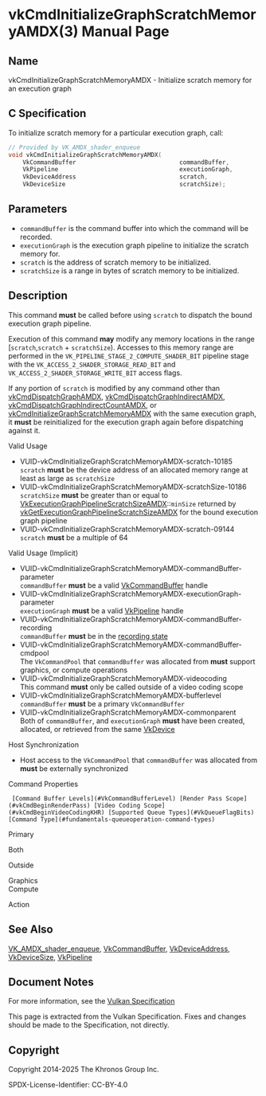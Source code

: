 # vkCmdInitializeGraphScratchMemoryAMDX(3) Manual Page

## Name

vkCmdInitializeGraphScratchMemoryAMDX - Initialize scratch memory for an execution graph



## [](#_c_specification)C Specification

To initialize scratch memory for a particular execution graph, call:

```c++
// Provided by VK_AMDX_shader_enqueue
void vkCmdInitializeGraphScratchMemoryAMDX(
    VkCommandBuffer                             commandBuffer,
    VkPipeline                                  executionGraph,
    VkDeviceAddress                             scratch,
    VkDeviceSize                                scratchSize);
```

## [](#_parameters)Parameters

- `commandBuffer` is the command buffer into which the command will be recorded.
- `executionGraph` is the execution graph pipeline to initialize the scratch memory for.
- `scratch` is the address of scratch memory to be initialized.
- `scratchSize` is a range in bytes of scratch memory to be initialized.

## [](#_description)Description

This command **must** be called before using `scratch` to dispatch the bound execution graph pipeline.

Execution of this command **may** modify any memory locations in the range [`scratch`,`scratch` + `scratchSize`). Accesses to this memory range are performed in the `VK_PIPELINE_STAGE_2_COMPUTE_SHADER_BIT` pipeline stage with the `VK_ACCESS_2_SHADER_STORAGE_READ_BIT` and `VK_ACCESS_2_SHADER_STORAGE_WRITE_BIT` access flags.

If any portion of `scratch` is modified by any command other than [vkCmdDispatchGraphAMDX](https://registry.khronos.org/vulkan/specs/latest/man/html/vkCmdDispatchGraphAMDX.html), [vkCmdDispatchGraphIndirectAMDX](https://registry.khronos.org/vulkan/specs/latest/man/html/vkCmdDispatchGraphIndirectAMDX.html), [vkCmdDispatchGraphIndirectCountAMDX](https://registry.khronos.org/vulkan/specs/latest/man/html/vkCmdDispatchGraphIndirectCountAMDX.html), or [vkCmdInitializeGraphScratchMemoryAMDX](https://registry.khronos.org/vulkan/specs/latest/man/html/vkCmdInitializeGraphScratchMemoryAMDX.html) with the same execution graph, it **must** be reinitialized for the execution graph again before dispatching against it.

Valid Usage

- [](#VUID-vkCmdInitializeGraphScratchMemoryAMDX-scratch-10185)VUID-vkCmdInitializeGraphScratchMemoryAMDX-scratch-10185  
  `scratch` **must** be the device address of an allocated memory range at least as large as `scratchSize`
- [](#VUID-vkCmdInitializeGraphScratchMemoryAMDX-scratchSize-10186)VUID-vkCmdInitializeGraphScratchMemoryAMDX-scratchSize-10186  
  `scratchSize` **must** be greater than or equal to [VkExecutionGraphPipelineScratchSizeAMDX](https://registry.khronos.org/vulkan/specs/latest/man/html/VkExecutionGraphPipelineScratchSizeAMDX.html)::`minSize` returned by [vkGetExecutionGraphPipelineScratchSizeAMDX](https://registry.khronos.org/vulkan/specs/latest/man/html/vkGetExecutionGraphPipelineScratchSizeAMDX.html) for the bound execution graph pipeline
- [](#VUID-vkCmdInitializeGraphScratchMemoryAMDX-scratch-09144)VUID-vkCmdInitializeGraphScratchMemoryAMDX-scratch-09144  
  `scratch` **must** be a multiple of 64

Valid Usage (Implicit)

- [](#VUID-vkCmdInitializeGraphScratchMemoryAMDX-commandBuffer-parameter)VUID-vkCmdInitializeGraphScratchMemoryAMDX-commandBuffer-parameter  
  `commandBuffer` **must** be a valid [VkCommandBuffer](https://registry.khronos.org/vulkan/specs/latest/man/html/VkCommandBuffer.html) handle
- [](#VUID-vkCmdInitializeGraphScratchMemoryAMDX-executionGraph-parameter)VUID-vkCmdInitializeGraphScratchMemoryAMDX-executionGraph-parameter  
  `executionGraph` **must** be a valid [VkPipeline](https://registry.khronos.org/vulkan/specs/latest/man/html/VkPipeline.html) handle
- [](#VUID-vkCmdInitializeGraphScratchMemoryAMDX-commandBuffer-recording)VUID-vkCmdInitializeGraphScratchMemoryAMDX-commandBuffer-recording  
  `commandBuffer` **must** be in the [recording state](#commandbuffers-lifecycle)
- [](#VUID-vkCmdInitializeGraphScratchMemoryAMDX-commandBuffer-cmdpool)VUID-vkCmdInitializeGraphScratchMemoryAMDX-commandBuffer-cmdpool  
  The `VkCommandPool` that `commandBuffer` was allocated from **must** support graphics, or compute operations
- [](#VUID-vkCmdInitializeGraphScratchMemoryAMDX-videocoding)VUID-vkCmdInitializeGraphScratchMemoryAMDX-videocoding  
  This command **must** only be called outside of a video coding scope
- [](#VUID-vkCmdInitializeGraphScratchMemoryAMDX-bufferlevel)VUID-vkCmdInitializeGraphScratchMemoryAMDX-bufferlevel  
  `commandBuffer` **must** be a primary `VkCommandBuffer`
- [](#VUID-vkCmdInitializeGraphScratchMemoryAMDX-commonparent)VUID-vkCmdInitializeGraphScratchMemoryAMDX-commonparent  
  Both of `commandBuffer`, and `executionGraph` **must** have been created, allocated, or retrieved from the same [VkDevice](https://registry.khronos.org/vulkan/specs/latest/man/html/VkDevice.html)

Host Synchronization

- Host access to the `VkCommandPool` that `commandBuffer` was allocated from **must** be externally synchronized

Command Properties

     [Command Buffer Levels](#VkCommandBufferLevel) [Render Pass Scope](#vkCmdBeginRenderPass) [Video Coding Scope](#vkCmdBeginVideoCodingKHR) [Supported Queue Types](#VkQueueFlagBits) [Command Type](#fundamentals-queueoperation-command-types)

Primary

Both

Outside

Graphics  
Compute

Action

## [](#_see_also)See Also

[VK\_AMDX\_shader\_enqueue](https://registry.khronos.org/vulkan/specs/latest/man/html/VK_AMDX_shader_enqueue.html), [VkCommandBuffer](https://registry.khronos.org/vulkan/specs/latest/man/html/VkCommandBuffer.html), [VkDeviceAddress](https://registry.khronos.org/vulkan/specs/latest/man/html/VkDeviceAddress.html), [VkDeviceSize](https://registry.khronos.org/vulkan/specs/latest/man/html/VkDeviceSize.html), [VkPipeline](https://registry.khronos.org/vulkan/specs/latest/man/html/VkPipeline.html)

## [](#_document_notes)Document Notes

For more information, see the [Vulkan Specification](https://registry.khronos.org/vulkan/specs/latest/html/vkspec.html#vkCmdInitializeGraphScratchMemoryAMDX)

This page is extracted from the Vulkan Specification. Fixes and changes should be made to the Specification, not directly.

## [](#_copyright)Copyright

Copyright 2014-2025 The Khronos Group Inc.

SPDX-License-Identifier: CC-BY-4.0